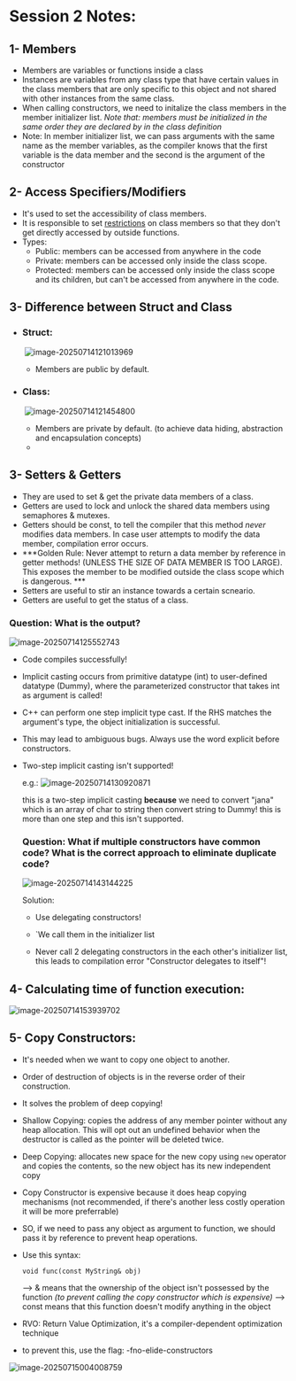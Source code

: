 # **Session 2 Notes:**

## 1- Members

- Members are variables or functions inside a class
- Instances are variables from any class type that have certain values in the class members that are only specific to this object and not shared with other instances from the same class.
- When calling constructors, we need to initalize the class members in the member initializer list.
  *Note that:* *members must be initialized in the same order they are declared by in the class definition*
- Note: In member initializer list, we can pass arguments with the same name as  the member variables, as the compiler knows that the first variable is the data member and the second is the argument of the constructor

## 2- Access Specifiers/Modifiers

- It's used to set the accessibility of class members.
- It is responsible to set <u>restrictions</u> on class members so that they don't get directly accessed by outside functions.
- Types:
  * Public: members can be accessed from anywhere in the code
  * Private: members can be accessed only inside the class scope.
  * Protected: members can be accessed only inside the class scope and its children, but can't be accessed from anywhere in the code.

## 3- Difference between Struct and Class

- ### Struct:

  ​	![image-20250714121013969](C:\Users\hp\AppData\Roaming\Typora\typora-user-images\image-20250714121013969.png)

  - Members are public by default.

    

- ### Class:

  ​	![image-20250714121454800](C:\Users\hp\AppData\Roaming\Typora\typora-user-images\image-20250714121454800.png)
  
  
  
  - Members are private by default. (to achieve data hiding, abstraction and encapsulation concepts)
  - 

## 3- Setters & Getters

- They are used to set & get the private data members of a class.
- Getters are used to lock and unlock the shared data members using semaphores & mutexes.
- Getters should be const, to tell the compiler that this method *never* modifies data members. In case user attempts to modify the data member, compilation error occurs.
- ***Golden Rule: Never attempt to return a data member by reference in getter methods! (UNLESS THE SIZE OF DATA MEMBER IS TOO LARGE). This exposes the member to be modified outside the class scope which is dangerous. ***
- Setters are useful to stir an instance towards a certain scneario.
- Getters are useful to get the status of a class.

### Question: What is the output?

![image-20250714125552743](C:\Users\hp\AppData\Roaming\Typora\typora-user-images\image-20250714125552743.png)

 - Code compiles successfully!

 - Implicit casting occurs from primitive datatype (int) to user-defined datatype (Dummy), where the parameterized constructor that takes int as argument is called!

 - C++ can perform one step implicit type cast. If the RHS matches the argument's type, the object initialization is successful.

 - This may lead to ambiguous bugs. Always use the word explicit before constructors.

 - Two-step implicit casting isn't supported! 

   e.g.: ![image-20250714130920871](C:\Users\hp\AppData\Roaming\Typora\typora-user-images\image-20250714130920871.png)

   this is a two-step implicit casting **because** we need to convert "jana" which is an array of char to string  then convert string to Dummy! this is more than one step and this isn't supported.

   

   

   ### Question: What if multiple constructors have common code? What is the correct approach to eliminate duplicate code?

   ![image-20250714143144225](C:\Users\hp\AppData\Roaming\Typora\typora-user-images\image-20250714143144225.png)

   Solution: 

   - Use delegating constructors!

   - `We call them in the initializer list
   - Never call 2 delegating constructors in the each other's initializer list, this leads to compilation error "Constructor delegates to itself"! 

## 4- Calculating time of function execution:

![image-20250714153939702](C:\Users\hp\AppData\Roaming\Typora\typora-user-images\image-20250714153939702.png)

## 5- Copy Constructors:

- It's needed when we want to copy one object to another.

- Order of destruction of objects is in the reverse order of their construction.

- It solves the problem of deep copying!

- Shallow Copying: copies the address of any member pointer without any heap allocation. This will opt out an undefined behavior when the destructor is called as the pointer will be deleted twice.

- Deep Copying: allocates new space for the new copy using `new` operator and copies the contents, so the new object has its new independent copy

- Copy Constructor is expensive because it does heap copying mechanisms (not recommended, if there's another less costly operation it will be more preferrable)

- SO, if we need to pass any object as argument to  function, we should pass it by reference to prevent heap operations.

- Use this syntax: 

  `void func(const MyString& obj)`

  --> & means that the ownership of the object isn't possessed by the function *(to prevent calling the copy constructor which is expensive)*
  --> const means that this function doesn't modify anything in the object

- RVO: Return Value Optimization, it's a compiler-dependent optimization technique 

- to prevent this, use the flag: -fno-elide-constructors 

![image-20250715004008759](C:\Users\hp\AppData\Roaming\Typora\typora-user-images\image-20250715004008759.png)